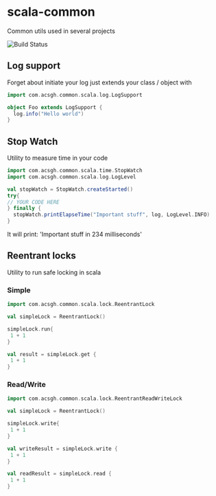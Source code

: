 # scala-common
Common utils used in several projects

![Build Status](https://travis-ci.org/acsgh/scala-common.svg?branch=master)

## Log support
Forget about initiate your log just extends your class / object with 

```scala
import com.acsgh.common.scala.log.LogSupport

object Foo extends LogSupport {
  log.info("Hello world")
}
```



## Stop Watch

Utility to measure time in your code

```scala
import com.acsgh.common.scala.time.StopWatch
import com.acsgh.common.scala.log.LogLevel

val stopWatch = StopWatch.createStarted()
try{
// YOUR CODE HERE
} finally {
  stopWatch.printElapseTime("Important stuff", log, LogLevel.INFO)
}
```

It will print:
'Important stuff in 234 milliseconds'

## Reentrant locks

Utility to run safe locking in scala

### Simple
```scala
import com.acsgh.common.scala.lock.ReentrantLock

val simpleLock = ReentrantLock()

simpleLock.run{
 1 + 1
}

val result = simpleLock.get {
 1 + 1
}
```

### Read/Write
```scala
import com.acsgh.common.scala.lock.ReentrantReadWriteLock

val simpleLock = ReentrantLock()

simpleLock.write{
 1 + 1
}

val writeResult = simpleLock.write {
 1 + 1
}

val readResult = simpleLock.read {
 1 + 1
}

```
